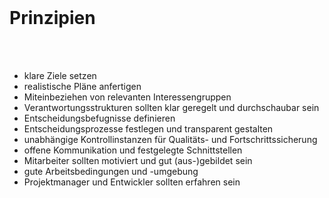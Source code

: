<br>

# Prinzipien
<br>
<br>

- klare Ziele setzen
- realistische Pläne anfertigen
- Miteinbeziehen von relevanten Interessengruppen
- Verantwortungsstrukturen sollten klar geregelt und durchschaubar sein
- Entscheidungsbefugnisse definieren
- Entscheidungsprozesse festlegen und transparent gestalten
- unabhängige Kontrollinstanzen für Qualitäts- und Fortschrittssicherung
- offene Kommunikation und festgelegte Schnittstellen
- Mitarbeiter sollten motiviert und gut (aus-)gebildet sein
- gute Arbeitsbedingungen und -umgebung
- Projektmanager und Entwickler sollten erfahren sein